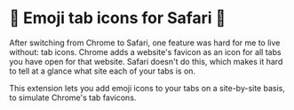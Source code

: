 # :pray: Emoji tab icons for Safari :pray:
After switching from Chrome to Safari, one feature was hard for me to live without: tab icons. Chrome adds a website's favicon as an icon for all tabs you have open for that website. Safari doesn't do this, which makes it hard to tell at a glance what site each of your tabs is on.

This extension lets you add emoji icons to your tabs on a site-by-site basis, to simulate Chrome's tab favicons.
